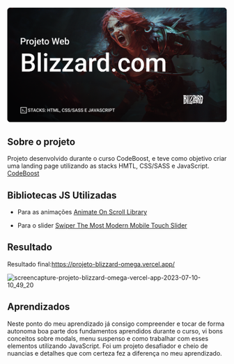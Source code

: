 ![Cover](https://raw.githubusercontent.com/emnesty/projeto-blizzard/main/share-og.png)


## Sobre o projeto
Projeto desenvolvido durante o curso CodeBoost, e teve como objetivo criar uma landing page utilizando as stacks HMTL, CSS/SASS e JavaScript.
[CodeBoost](https://codeboost.com.br/)

## Bibliotecas JS Utilizadas
* Para as animações [Animate On Scroll Library](https://michalsnik.github.io/aos/)

* Para o slider [Swiper The Most Modern Mobile Touch Slider](https://swiperjs.com/)


## Resultado
Resultado final:https://projeto-blizzard-omega.vercel.app/

![screencapture-projeto-blizzard-omega-vercel-app-2023-07-10-10_49_20](https://github.com/emnesty/projeto-blizzard/assets/7916851/7e0702bd-9997-4601-bfbd-ccd8aea2d0c8)


## Aprendizados
Neste ponto do meu aprendizado já consigo compreender e tocar de forma autonoma boa parte dos fundamentos aprendidos durante o curso, vi bons conceitos sobre modals, menu suspenso e como trabalhar com esses elementos utilizando JavaScript.
Foi um projeto desafiador e cheio de nuancias e detalhes que com certeza fez a diferença no meu aprendizado.
